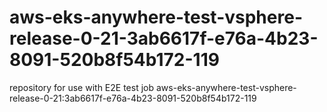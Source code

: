 # aws-eks-anywhere-test-vsphere-release-0-21-3ab6617f-e76a-4b23-8091-520b8f54b172-119
repository for use with E2E test job aws-eks-anywhere-test-vsphere-release-0-21:3ab6617f-e76a-4b23-8091-520b8f54b172-119
